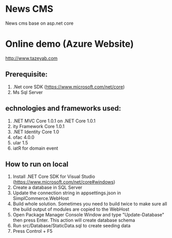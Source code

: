 # News CMS
News cms base on asp.net core

# Online demo (Azure Website)
http://www.tazeyab.com

## Prerequisite:
1. .Net core SDK (https://www.microsoft.com/net/core)
2.  Ms Sql Server

## echnologies and frameworks used:
1. .NET MVC Core 1.0.1 on .NET Core 1.0.1
2. ity Framework Core 1.0.1
3. .NET Identity Core 1.0
4. ofac 4.0.0
5. ular 1.5
6. iatR for domain event

## How to run on local
1. Install .NET Core SDK for Visual Studio (https://www.microsoft.com/net/core#windows)
2. Create a database in SQL Server
3. Update the connection string in appsettings.json in SimplCommerce.WebHost
4. Build whole solution. Sometimes you need to build twice to make sure all the build output of modules are copied to the WebHost
5. Open Package Manager Console Window and type "Update-Database" then press Enter. This action will create database schema
6. Run src/Database/StaticData.sql to create seeding data
7. Press Control + F5
